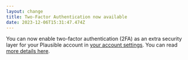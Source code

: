 ```yaml
---
layout: change
title: Two-Factor Authentication now available
date: 2023-12-06T15:31:47.474Z
---
```

You can now enable two-factor authentication (2FA) as an extra security layer for your Plausible account in [your account settings](https://plausible.io/settings). You can read [more details here](https://plausible.io/docs/2fa).